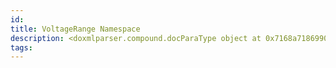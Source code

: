 ```yaml
---
id: 
title: VoltageRange Namespace
description: <doxmlparser.compound.docParaType object at 0x7168a7186990>
tags:
---
```

